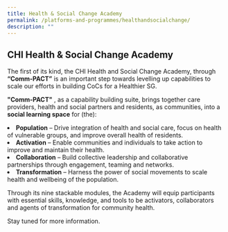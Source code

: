 ```yaml
---
title: Health & Social Change Academy
permalink: /platforms-and-programmes/healthandsocialchange/
description: ""
---
```

## CHI Health &amp; Social Change Academy 

The first of its kind, the CHI Health and Social Change Academy, through **“Comm-PACT”** is an important step towards levelling up capabilities to scale our efforts in building CoCs for a Healthier SG.

<b>"Comm-PACT"</b> , as a capability building suite, brings together care providers, health and social partners and residents, as communities, into a **social learning space** for (the):

<li><b>Population</b> – Drive integration of health and social care, focus on health of vulnerable groups, and improve overall health of residents.</li>

<li><b>Activation</b> – Enable communities and individuals to take action to improve and maintain their health.</li>

<li><b>Collaboration</b> – Build collective leadership and collaborative partnerships through engagement, teaming and networks.</li>

<li><b>Transformation</b> – Harness the power of social movements to scale health and wellbeing of the population.</li>

Through its nine stackable modules, the Academy will equip participants with essential skills, knowledge, and tools to be activators, collaborators and agents of transformation for community health.

Stay tuned for more information.